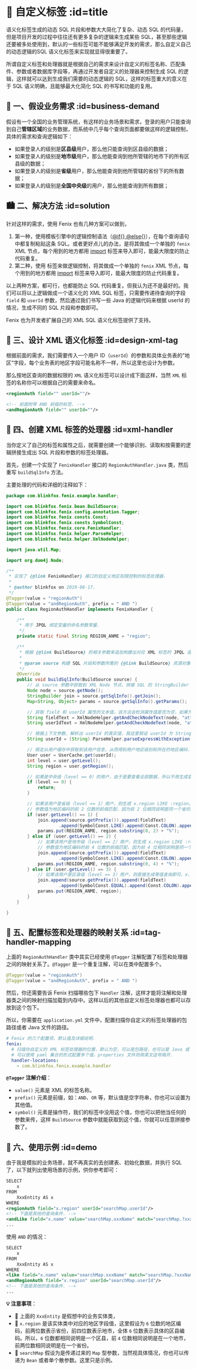 # 🍄 自定义标签 :id=title

语义化标签生成的动态 SQL 片段和参数大大简化了复杂、动态 SQL 的代码量，但是项目开发的过程中往往还有更多复杂的逻辑来生成某些 SQL，甚至那些逻辑还要被多处使用到，默认的一些标签可能不能够满足开发的需求，那么自定义自己的动态逻辑的SQL 语义化标签来实现就显得很重要了。

所谓自定义标签和处理器就是根据自己的需求来设计自定义的标签名称、匹配条件、参数或者数据库字段等，再通过开发者自定义的处理器来控制生成 SQL 的逻辑，这样就可以达到生成我们需要的动态逻辑的 SQL，这样的标签重大的意义在于 SQL 语义明确，且能够最大化简化 SQL 的书写和功能的复用。

## 🌄 一、假设业务需求 :id=business-demand

假设有一个全国的业务管理系统，有这样的业务场景和需求，登录的用户只能查询到自己**管辖区域**的业务数据，而系统中几乎每个查询页面都要做这样的逻辑控制，具体的需求和查询逻辑如下：

- 如果登录人的级别是**区县级**用户，那么他只能查询到区县级的数据；
- 如果登录人的级别是**地市级**用户，那么他能查询到他所管辖的地市下的所有区县级的数据；
- 如果登录人的级别是**省级**用户，那么他能查询到他所管辖的省份下的所有数据；
- 如果登录人的级别是**全国中央级**的用户，那么他能查询到所有数据；

## 🏙️ 二、解决方法 :id=solution

针对这样的需求，使用 Fenix 也有几种方案可以做到，

1. 第一种，使用模板引擎中的逻辑控制语法（[@if{} @else{}](xml/logic-control?id=if-else)），在每个查询语句中都复制粘贴这条 SQL。或者更好点儿的办法，是将其做成一个单独的 `fenix` XML 节点，每个用到的地方都用 [import](xml/xml-tags?id=import) 标签来导入即可，能最大限度的防止代码重复。
2. 第二种，使用 [<choose />](xml/xml-tags?id=choose) 标签来做逻辑控制，将其做成一个单独的 `fenix` XML 节点，每个用到的地方都用 [import](xml/xml-tags?id=import) 标签来导入即可，能最大限度的防止代码重复。

以上两种方案，都可行，也都能防止 SQL 代码重复。但我认为还不是最好的。我们可以将以上逻辑做成一个语义化的 XML SQL 标签，只需要传递待查询的字段 `field` 和 `userId` 参数，然后通过我们书写一些 Java 的逻辑代码来根据 userId 的情况，生成不同的 SQL 片段和参数即可。

Fenix 也为开发者扩展自己的 XML SQL 语义化标签提供了支持。

## 🌅 三、设计 XML 语义化标签 :id=design-xml-tag

根据前面的需求，我们需要传入一个用户 ID（`userId`）的参数和具体业务表的”地区“字段，每个业务表的地区字段可能名称不一样，所以这里也设计为参数。

那么按地区查询的数据权限的 `XML` 语义化标签可以设计成下面这样，当然 `XML` 标签的名称你可以根据自己的需要来命名。

```xml
<regionAuth field="" userId=""/>

<!-- 前面附带 AND 前缀的标签. -->
<andRegionAuth field="" userId=""/>
```

## 🌁 四、创建 XML 标签的处理器 :id=xml-handler

当你定义了自己的标签和属性之后，就需要创建一个能够识别、读取和按需要的逻辑拼接生成出 SQL 片段和参数的标签处理器。

首先，创建一个实现了 `FenixHandler` 接口的 `RegionAuthHandler.java` 类，然后重写 `buildSqlInfo` 方法。

主要处理的代码和详细的注释如下：

```java
package com.blinkfox.fenix.example.handler;

import com.blinkfox.fenix.bean.BuildSource;
import com.blinkfox.fenix.config.annotation.Tagger;
import com.blinkfox.fenix.consts.Const;
import com.blinkfox.fenix.consts.SymbolConst;
import com.blinkfox.fenix.core.FenixHandler;
import com.blinkfox.fenix.helper.ParseHelper;
import com.blinkfox.fenix.helper.XmlNodeHelper;

import java.util.Map;

import org.dom4j.Node;

/**
 * 实现了 {@link FenixHandler} 接口的自定义地区权限控制的标签处理器.
 *
 * @author blinkfox on 2019-08-17.
 */
@Tagger(value = "regionAuth")
@Tagger(value = "andRegionAuth", prefix = " AND ")
public class RegionAuthHandler implements FenixHandler {

    /**
     * 用于 JPQL 绑定变量的命名参数常量.
     */
    private static final String REGION_ANME = "region";

    /**
     * 根据 {@link BuildSource} 的相关参数来追加构建出对应 XML 标签的 JPQL 语句及参数信息.
     *
     * @param source 构建 SQL 片段和参数所需的 {@link BuildSource} 资源对象
     */
    @Override
    public void buildSqlInfo(BuildSource source) {
        // 从 source 参数中获取到 XML Node 节点、拼接 SQL 的 StringBuilder 对象和 params 参数.
        Node node = source.getNode();
        StringBuilder join = source.getSqlInfo().getJoin();
        Map<String, Object> params = source.getSqlInfo().getParams();

        // 获取 field 和 userId 属性的文本值，该方法会检测属性值是否为空，如果为空，会抛出异常.
        String fieldText = XmlNodeHelper.getAndCheckNodeText(node, "attribute::field");
        String userIdText = XmlNodeHelper.getAndCheckNodeText(node, "attribute::userId");

        // 根据上下文参数，解析出 userId 的真实值，我这里假设 userId 为 String 型，你可以根据实际情况转换成其他类型.
        String userId = (String) ParseHelper.parseExpressWithException(userIdText, source.getContext());

        // 假定从用户缓存中获取到该用户信息，从而得到用户地区级别和所在的地区编码.
        User user = UserCache.get(userId);
        int level = user.getLevel();
        String region = user.getRegion();

        // 如果是中央级（level == 0）的用户，由于是要查看全部数据，所以不用生成查询条件的 SQL 片段，直接返回即可.
        if (level == 0) {
            return;
        }

        // 如果该用户是省级（level == 1）用户，则生成 x.region LIKE :region，
        // 参数值为地区编码的前 2 位数的前缀匹配，因为前 2 位相同说明是同一个省份的.
        if (user.getLevel() == 1) {
            join.append(source.getPrefix()).append(fieldText)
                    .append(SymbolConst.LIKE).append(Const.COLON).append(REGION_ANME);
            params.put(REGION_ANME, region.substring(0, 2) + "%");
        } else if (user.getLevel() == 2) {
            // 如果该用户是地市级（level == 2）用户，则生成 x.region LIKE :region，
            // 参数值为地区编码的前 4 位数的前缀匹配，因为前 4 位相同说明是同一个地市的.
            join.append(source.getPrefix()).append(fieldText)
                    .append(SymbolConst.LIKE).append(Const.COLON).append(REGION_ANME);
            params.put(REGION_ANME, region.substring(0, 4) + "%");
        } else if (user.getLevel() == 3) {
            // 如果该用户是区县级（level == 3）用户，则直接生成等值查询即可。x.region = :region.
            join.append(source.getPrefix()).append(fieldText)
                    .append(SymbolConst.EQUAL).append(Const.COLON).append(REGION_ANME);
            params.put(REGION_ANME, region);
        }
    }

}
```

## 🌃 五、配置标签和处理器的映射关系 :id=tag-handler-mapping

上面的 `RegionAuthHandler` 类中其实已经使用 `@Tagger` 注解配置了标签和处理器之间的映射关系了。`@Tagger` 是一个重复注解，可以在类中配置多个。

```java
@Tagger(value = "regionAuth")
@Tagger(value = "andRegionAuth", prefix = " AND ")
```

然后，你还需要告诉 Fenix 扫描哪些包下 `Handler` 注解，这样才能将注解和处理器类之间的映射扫描加载到内存中。这样以后的其他自定义标签处理器也都可以存放到这个包下。

所以，你需要在 `application.yml` 文件中，配置扫描你自定义的标签处理器的包路径或者 Java 文件的路径。

```yaml
# Fenix 的几个配置项、默认值及详细说明.
fenix:
  # 扫描你自定义的 XML 标签处理器的位置，默认为空，可以是包路径，也可以是 Java 或 class 文件的全路径名.
  # 可以使用 yaml 集合的形式配置多个值，properties 文件则用英文逗号隔开.
  handler-locations:
    - com.blinkfox.fenix.example.handler
```

**`@Tagger` 注解介绍**：

- `value()` 元素是 XML 的标签名称。
- `prefix()` 元素是前缀，如：`AND`、`OR` 等，默认值是空字符串，你也可以设置为其他值。
- `symbol()` 元素是操作符，我们的标签中没用这个值，你也可以把他当任何的参数来传，这样 `BuildSource` 参数中就能获取到这个值，你就可以任意拼接参数了。

## 🌉 六、使用示例 :id=demo

由于我是模拟的业务场景，就不再真实的去创建表、初始化数据，并执行 SQL 了，以下就列出使用场景的示例，供你参考即可：

```xml
SELECT
    x
FROM
    XxxEntity AS x
WHERE
<regionAuth field="x.region" userId="searchMap.userId"/>
<!-- 下面是其他的查询条件. -->
<andLike field="x.name" value="searchMap.xxxName" match="searchMap.?xxxName != empty"/>
...
```

使用 `AND` 的情况：

```xml
SELECT
    x
FROM
    XxxEntity AS x
WHERE
<like field="x.name" value="searchMap.xxxName" match="searchMap.?xxxName != empty"/>
<andRegionAuth field="x.region" userId="searchMap.userId"/>
<!-- 下面是其他的查询条件. -->
...
```

**💡 注意事项**：

- 🔹 上面的 `XxxEntity` 是假想中的业务实体类，
- 🔹 `x.region` 是该实体类中对应的地区字段值，这里假设为 `6` 位数的地区编码，前两位数表示省份，前四位数表示地市，全体 `6` 位数表示具体的区县编码。所以，`6` 位数都相同说明是一个区县，前 `4` 位数相同说明是在一个地市，前两位数相同说明是在一个省份。
- 🔹 `searchMap` 假设为是传递过来的 `Map` 型参数，当然视具体情况，你也可以传递为 `Bean` 或者单个散参数。这里只是示例。
